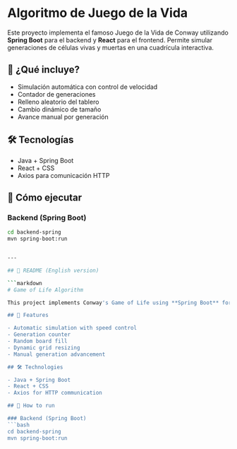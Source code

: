 # Algoritmo de Juego de la Vida

Este proyecto implementa el famoso Juego de la Vida de Conway utilizando **Spring Boot** para el backend y **React** para el frontend. Permite simular generaciones de células vivas y muertas en una cuadrícula interactiva.

## 🧠 ¿Qué incluye?

- Simulación automática con control de velocidad
- Contador de generaciones
- Relleno aleatorio del tablero
- Cambio dinámico de tamaño
- Avance manual por generación

## 🛠 Tecnologías

- Java + Spring Boot
- React + CSS
- Axios para comunicación HTTP

## 🚀 Cómo ejecutar

### Backend (Spring Boot)
```bash
cd backend-spring
mvn spring-boot:run


---

## 📝 README (English version)

```markdown
# Game of Life Algorithm

This project implements Conway's Game of Life using **Spring Boot** for the backend and **React** for the frontend. It allows users to simulate generations of living and dead cells on an interactive grid.

## 🧠 Features

- Automatic simulation with speed control
- Generation counter
- Random board fill
- Dynamic grid resizing
- Manual generation advancement

## 🛠 Technologies

- Java + Spring Boot
- React + CSS
- Axios for HTTP communication

## 🚀 How to run

### Backend (Spring Boot)
```bash
cd backend-spring
mvn spring-boot:run